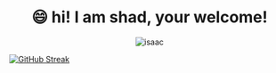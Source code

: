 <center>
  <h1>😄 hi! I am shad, your welcome!</h1>
</center>

<p align="center" > <img src="error 404.gif" alt="isaac" /> </p>

[![GitHub Streak](https://github-readme-streak-stats.herokuapp.com?user=git-shad&theme=vue&date_format=M%20j%5B%2C%20Y%5D&card_width=1000&card_height=250)](https://git.io/streak-stats)